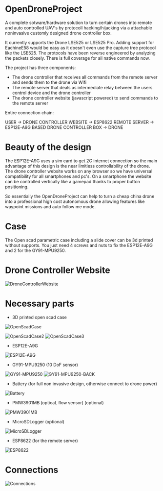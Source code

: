 # OpenDroneProject
A complete sotware/hardware solution to turn certain drones into remote and auto controlled UAV's by protocoll hacking/hijacking via a attachable noninvasive customly designed drone controller box.

It currently supports the Drone LSE525 or LSE525 Pro. Adding support for EachineE58 would be easy as it doesn't even use the capture tree protocol like the LSE525.
The protocols have been reverse engineered by analyzing the packets closely. There is full coverage for all native commands now.

The project has three components:
- The drone controller that receives all commands from the remote server and sends them to the drone via Wifi
- The remote server that deals as intermediate relay between the users control device and the drone controller
- The drone controller website (javascript powered) to send commands to the remote server

Entire connection chain:

USER -> DRONE CONTROLLER WEBSITE -> ESP8622 REMOTE SERVER -> ESP12E-A9G BASED DRONE CONTROLLER BOX -> DRONE

# Beauty of the design

The ESP12E-A9G uses a sim card to get 2G internet connection so the main advantage of this design is the near limitless controllability of the drone.
The drone controller website works on any browser so we have universal compatibility for all smartphones and pc's.
On a smartphone the website can be controlled vertically like a gamepad thanks to proper button positioning.

So essentially the OpenDroneProject can help to turn a cheap china drone into a professional high cost autonomous drone allowing features like waypoint missions and auto follow me mode.

# Case

The Open scad parametric case including a slide cover can be 3d printed without supports. You just need 4 screws and nuts to fix the ESP12E-A9G and 2 for the GY91-MPU9250.

# Drone Controller Website

![DroneControllerWebsite](https://user-images.githubusercontent.com/26028969/123491671-90640d00-d617-11eb-8ee3-13a44dbb03d1.PNG)

# Necessary parts

- 3D printed open scad case

![OpenScadCase](https://user-images.githubusercontent.com/26028969/123490220-f353a500-d613-11eb-8ead-4285ca505dee.PNG)

![OpenScadCase2](https://user-images.githubusercontent.com/26028969/123490231-f64e9580-d613-11eb-8961-715000b9f2a5.PNG)
![OpenScadCase3](https://user-images.githubusercontent.com/26028969/123490236-f77fc280-d613-11eb-86b2-43a5084e21a2.PNG)

- ESP12E-A9G

![ESP12E-A9G](https://user-images.githubusercontent.com/26028969/123489689-d23e8480-d612-11eb-898f-d43aece3f699.png)

- GY91-MPU9250 (10 DoF sensor)

![GY91-MPU9250](https://user-images.githubusercontent.com/26028969/123489705-dbc7ec80-d612-11eb-80d3-15a569deb63b.png)
![GY91-MPU9250-BACK](https://user-images.githubusercontent.com/26028969/123489713-df5b7380-d612-11eb-8e0b-3fa636c6254c.png)

- Battery (for full non invasive design, otherwise connect to drone power)

![Battery](https://user-images.githubusercontent.com/26028969/123492019-8b538d80-d618-11eb-93db-16b356120a2d.PNG)

- PMW3901MB (opticaL  flow sensor) (optional)

![PMW3901MB](https://user-images.githubusercontent.com/26028969/123489724-e5515480-d612-11eb-9d90-1453d49ebaab.png)

- MicroSDLogger (optional)

![MicroSDLogger](https://user-images.githubusercontent.com/26028969/123489830-20538800-d613-11eb-9b2c-bd7e878be23b.PNG)

- ESP8622 (for the remote server)

![ESP8622](https://user-images.githubusercontent.com/26028969/123491151-521a1e00-d616-11eb-8258-a15b63d13dac.PNG)

# Connections

![Connections](https://user-images.githubusercontent.com/26028969/123489878-395c3900-d613-11eb-81af-d3b96c16396d.png)
